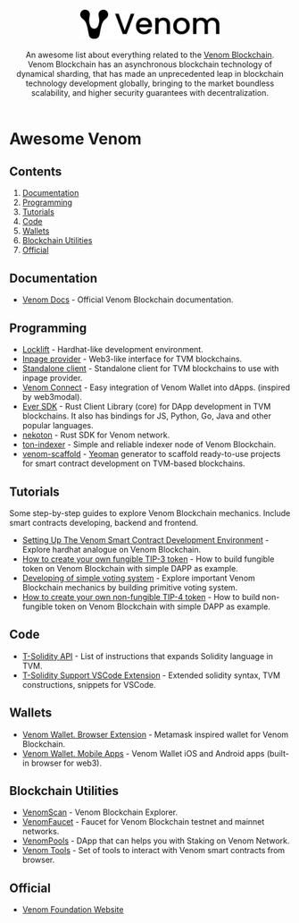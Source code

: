 <br/>
<div align="center">
  <img width="250px" src="./venom-logo.jpg">
</div>
<br/>
<div align="center">
An awesome list about everything related to the <a href='https://venom.foundation/'>Venom Blockchain</a>.
<br />
Venom Blockchain has an asynchronous blockchain technology of dynamical sharding, that has made an unprecedented leap in blockchain technology development globally, bringing to the market boundless scalability, and higher security guarantees with decentralization.
<br/>
</div>
<br/>

# Awesome Venom

## Contents

1. [Documentation](#documentation)
2. [Programming](#programming)
3. [Tutorials](#tutorials)
4. [Code](#code)
5. [Wallets](#wallets)
6. [Blockchain Utilities](#blockchain-utilities)
7. [Official](#official)

## Documentation

- [Venom Docs](https://docs.venom.foundation/) - Official Venom Blockchain documentation.

## Programming

- [Locklift](https://github.com/broxus/locklift) - Hardhat-like development environment.
- [Inpage provider](https://github.com/broxus/everscale-inpage-provider) - Web3-like interface for TVM blockchains.
- [Standalone client](https://github.com/broxus/everscale-standalone-client) - Standalone client for TVM blockchains to use with inpage provider.
- [Venom Connect](https://github.com/web3sp/venom-connect) - Easy integration of Venom Wallet into dApps. (inspired by web3modal).
- [Ever SDK](https://github.com/tonlabs/ever-sdk) - Rust Client Library (core) for DApp development in TVM blockchains. It also has bindings for JS, Python, Go, Java and other popular languages.
- [nekoton](https://github.com/broxus/nekoton) - Rust SDK for Venom network.
- [ton-indexer](https://github.com/broxus/ton-indexer) - Simple and reliable indexer node of Venom Blockchain.
- [venom-scaffold](https://github.com/venom-blockchain/generator-venom-scaffold) - [Yeoman](https://yeoman.io/) generator to scaffold ready-to-use projects for smart contract development on TVM-based blockchains.

## Tutorials

Some step-by-step guides to explore Venom Blockchain mechanics. Include smart contracts developing, backend and frontend.

- [Setting Up The Venom Smart Contract Development Environment](https://docs.venom.foundation/build/development-guides/setting-up-the-venom-smart-contract-development-environment) - Explore hardhat analogue on Venom Blockchain.
- [How to create your own fungible TIP-3 token](https://docs.venom.foundation/build/development-guides/how-to-create-your-own-fungible-tip-3-token) - How to build fungible token on Venom Blockchain with simple DAPP as example.
- [Developing of simple voting system](https://docs.venom.foundation/build/development-guides/developing-of-simple-voting-system) - Explore important Venom Blockchain mechanics by building primitive voting system.
- [How to create your own non-fungible TIP-4 token](https://docs.venom.foundation/build/development-guides/how-to-create-your-own-non-fungible-tip-4-token) - How to build non-fungible token on Venom Blockchain with simple DAPP as example.

## Code

- [T-Solidity API](https://github.com/tonlabs/TON-Solidity-Compiler/blob/master/API.md) - List of instructions that expands Solidity language in TVM.
- [T-Solidity Support VSCode Extension](https://marketplace.visualstudio.com/items?itemName=everscale.solidity-support) - Extended solidity syntax, TVM constructions, snippets for VSCode.

## Wallets

- [Venom Wallet. Browser Extension](https://chrome.google.com/webstore/detail/venom-wallet/ojggmchlghnjlapmfbnjholfjkiidbch) - Metamask inspired wallet for Venom Blockchain.
- [Venom Wallet. Mobile Apps](https://venom.foundation/wallet#app-mobile) - Venom Wallet iOS and Android apps (built-in browser for web3).

## Blockchain Utilities

- [VenomScan](https://venomscan.com/) - Venom Blockchain Explorer.
- [VenomFaucet](https://faucet.venom.foundation/) - Faucet for Venom Blockchain testnet and mainnet networks.
- [VenomPools](https://venompools.com/) - DApp that can helps you with Staking on Venom Network.
- [Venom Tools](https://tools.venom.rs/) - Set of tools to interact with Venom smart contracts from browser.

## Official

- [Venom Foundation Website](https://venom.foundation/)
